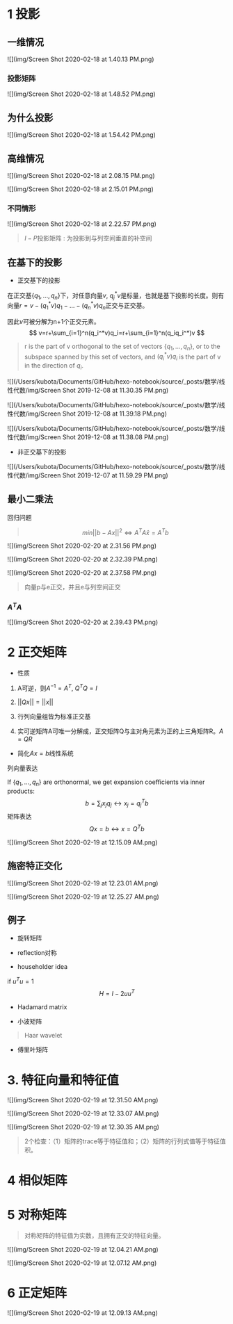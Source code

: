 # 1 投影



## 一维情况

![](img/Screen Shot 2020-02-18 at 1.40.13 PM.png)

### 投影矩阵

![](img/Screen Shot 2020-02-18 at 1.48.52 PM.png)

## 为什么投影

![](img/Screen Shot 2020-02-18 at 1.54.42 PM.png)

## 高维情况

![](img/Screen Shot 2020-02-18 at 2.08.15 PM.png)

![](img/Screen Shot 2020-02-18 at 2.15.01 PM.png)

### 不同情形

![](img/Screen Shot 2020-02-18 at 2.22.57 PM.png)

> $I-P$投影矩阵 : 为投影到与列空间垂直的补空间

## 在基下的投影

- 正交基下的投影

在正交基$\{q_1,…,q_n\}$下，对任意向量$v$, $q_j^*v$是标量，也就是基下投影的长度。则有向量$r=v-(q_1^*v)q_1-…-(q_n^*v)q_n$正交与正交基。

因此$v$可被分解为n+1个正交元素。
$$
v=r+\sum_{i=1}^n(q_i^*v)q_i=r+\sum_{i=1}^n(q_iq_i^*)v
$$

> r is the part of v orthogonal to the set of vectors $\{q_1,…,q_n\}$, or to the subspace spanned by this set of vectors, and $(q_i^*v)q_i$ is the part of v in the direction of $q_i$.



![](/Users/kubota/Documents/GitHub/hexo-notebook/source/_posts/数学/线性代数/img/Screen Shot 2019-12-08 at 11.30.35 PM.png)



![](/Users/kubota/Documents/GitHub/hexo-notebook/source/_posts/数学/线性代数/img/Screen Shot 2019-12-08 at 11.39.18 PM.png)



![](/Users/kubota/Documents/GitHub/hexo-notebook/source/_posts/数学/线性代数/img/Screen Shot 2019-12-08 at 11.38.08 PM.png)



- 非正交基下的投影

![](/Users/kubota/Documents/GitHub/hexo-notebook/source/_posts/数学/线性代数/img/Screen Shot 2019-12-07 at 11.59.29 PM.png)

## 最小二乘法

回归问题

> $$
> min||b-Ax||^2 
> \iff A^TA\hat x=A^Tb
> $$

 

![](img/Screen Shot 2020-02-20 at 2.31.56 PM.png)

![](img/Screen Shot 2020-02-20 at 2.32.39 PM.png)

![](img/Screen Shot 2020-02-20 at 2.37.58 PM.png)

> 向量p与e正交，并且e与列空间正交

### $A^TA$

![](img/Screen Shot 2020-02-20 at 2.39.43 PM.png)



# 2 正交矩阵

- 性质

1. A可逆，则$A^{-1}=A^T$, $Q^TQ=I$

2. $||Q x||=||x||$
3. 行列向量组皆为标准正交基

4. 实可逆矩阵A可唯一分解成，正交矩阵Q与主对角元素为正的上三角矩阵R。$A=QR$

- 简化$Ax=b$线性系统

列向量表达

If $\{q_1,…,q_n\}$ are orthonormal, we get expansion coefficients via inner products:
$$
b =\sum_jx_jq_j \leftrightarrow x_j = q^T_jb
$$
矩阵表达
$$
Qx=b \leftrightarrow x=Q^Tb
$$

![](img/Screen Shot 2020-02-19 at 12.15.09 AM.png)



## 施密特正交化

![](img/Screen Shot 2020-02-19 at 12.23.01 AM.png)

![](img/Screen Shot 2020-02-19 at 12.25.27 AM.png)

## 例子

- 旋转矩阵
- reflection对称

- householder idea

if $u^Tu=1$
$$
H=I-2uu^T
$$

- Hadamard matrix

- 小波矩阵

> Haar wavelet

- 傅里叶矩阵

# 3. 特征向量和特征值

![](img/Screen Shot 2020-02-19 at 12.31.50 AM.png)

![](img/Screen Shot 2020-02-19 at 12.33.07 AM.png)



![](img/Screen Shot 2020-02-19 at 12.30.35 AM.png)

> 2个检查：（1）矩阵的trace等于特征值和；（2）矩阵的行列式值等于特征值积。



# 4 相似矩阵

# 5 对称矩阵

> 对称矩阵的特征值为实数，且拥有正交的特征向量。

![](img/Screen Shot 2020-02-19 at 12.04.21 AM.png)

![](img/Screen Shot 2020-02-19 at 12.07.12 AM.png)



# 6 正定矩阵

![](img/Screen Shot 2020-02-19 at 12.09.13 AM.png)

